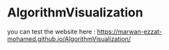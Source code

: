 # AlgorithmVisualization
you can test the website here : https://marwan-ezzat-mohamed.github.io/AlgorithmVisualization/
